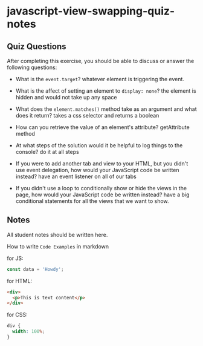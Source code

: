 # javascript-view-swapping-quiz-notes

## Quiz Questions

After completing this exercise, you should be able to discuss or answer the following questions:

- What is the `event.target`?
  whatever element is triggering the event.

- What is the affect of setting an element to `display: none`?
  the element is hidden and would not take up any space

- What does the `element.matches()` method take as an argument and what does it return?
  takes a css selector and returns a boolean

- How can you retrieve the value of an element's attribute?
  getAttribute method

- At what steps of the solution would it be helpful to log things to the console?
  do it at all steps

- If you were to add another tab and view to your HTML, but you didn't use event delegation, how would your JavaScript code be written instead?
  have an event listener on all of our tabs

- If you didn't use a loop to conditionally show or hide the views in the page, how would your JavaScript code be written instead?
  have a big conditional statements for all the views that we want to show.

## Notes

All student notes should be written here.

How to write `Code Examples` in markdown

for JS:

```javascript
const data = 'Howdy';
```

for HTML:

```html
<div>
  <p>This is text content</p>
</div>
```

for CSS:

```css
div {
  width: 100%;
}
```
